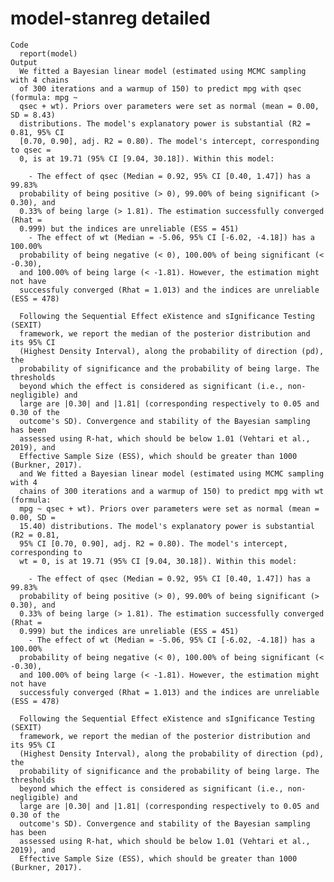 # model-stanreg detailed

    Code
      report(model)
    Output
      We fitted a Bayesian linear model (estimated using MCMC sampling with 4 chains
      of 300 iterations and a warmup of 150) to predict mpg with qsec (formula: mpg ~
      qsec + wt). Priors over parameters were set as normal (mean = 0.00, SD = 8.43)
      distributions. The model's explanatory power is substantial (R2 = 0.81, 95% CI
      [0.70, 0.90], adj. R2 = 0.80). The model's intercept, corresponding to qsec =
      0, is at 19.71 (95% CI [9.04, 30.18]). Within this model:
      
        - The effect of qsec (Median = 0.92, 95% CI [0.40, 1.47]) has a 99.83%
      probability of being positive (> 0), 99.00% of being significant (> 0.30), and
      0.33% of being large (> 1.81). The estimation successfully converged (Rhat =
      0.999) but the indices are unreliable (ESS = 451)
        - The effect of wt (Median = -5.06, 95% CI [-6.02, -4.18]) has a 100.00%
      probability of being negative (< 0), 100.00% of being significant (< -0.30),
      and 100.00% of being large (< -1.81). However, the estimation might not have
      successfuly converged (Rhat = 1.013) and the indices are unreliable (ESS = 478)
      
      Following the Sequential Effect eXistence and sIgnificance Testing (SEXIT)
      framework, we report the median of the posterior distribution and its 95% CI
      (Highest Density Interval), along the probability of direction (pd), the
      probability of significance and the probability of being large. The thresholds
      beyond which the effect is considered as significant (i.e., non-negligible) and
      large are |0.30| and |1.81| (corresponding respectively to 0.05 and 0.30 of the
      outcome's SD). Convergence and stability of the Bayesian sampling has been
      assessed using R-hat, which should be below 1.01 (Vehtari et al., 2019), and
      Effective Sample Size (ESS), which should be greater than 1000 (Burkner, 2017).
      and We fitted a Bayesian linear model (estimated using MCMC sampling with 4
      chains of 300 iterations and a warmup of 150) to predict mpg with wt (formula:
      mpg ~ qsec + wt). Priors over parameters were set as normal (mean = 0.00, SD =
      15.40) distributions. The model's explanatory power is substantial (R2 = 0.81,
      95% CI [0.70, 0.90], adj. R2 = 0.80). The model's intercept, corresponding to
      wt = 0, is at 19.71 (95% CI [9.04, 30.18]). Within this model:
      
        - The effect of qsec (Median = 0.92, 95% CI [0.40, 1.47]) has a 99.83%
      probability of being positive (> 0), 99.00% of being significant (> 0.30), and
      0.33% of being large (> 1.81). The estimation successfully converged (Rhat =
      0.999) but the indices are unreliable (ESS = 451)
        - The effect of wt (Median = -5.06, 95% CI [-6.02, -4.18]) has a 100.00%
      probability of being negative (< 0), 100.00% of being significant (< -0.30),
      and 100.00% of being large (< -1.81). However, the estimation might not have
      successfuly converged (Rhat = 1.013) and the indices are unreliable (ESS = 478)
      
      Following the Sequential Effect eXistence and sIgnificance Testing (SEXIT)
      framework, we report the median of the posterior distribution and its 95% CI
      (Highest Density Interval), along the probability of direction (pd), the
      probability of significance and the probability of being large. The thresholds
      beyond which the effect is considered as significant (i.e., non-negligible) and
      large are |0.30| and |1.81| (corresponding respectively to 0.05 and 0.30 of the
      outcome's SD). Convergence and stability of the Bayesian sampling has been
      assessed using R-hat, which should be below 1.01 (Vehtari et al., 2019), and
      Effective Sample Size (ESS), which should be greater than 1000 (Burkner, 2017).

